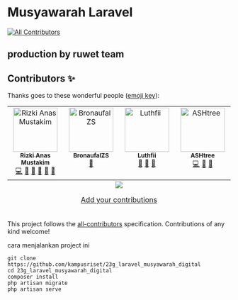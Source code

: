 
# Musyawarah Laravel

<!-- ALL-CONTRIBUTORS-BADGE:START - Do not remove or modify this section -->

[![All Contributors](https://img.shields.io/badge/all_contributors-4-orange.svg?style=flat-square)](#contributors-)

<!-- ALL-CONTRIBUTORS-BADGE:END -->

## production by ruwet team

  
  

## Contributors ✨

  

Thanks goes to these wonderful people ([emoji key](https://allcontributors.org/docs/en/emoji-key)):

  

<!-- ALL-CONTRIBUTORS-LIST:START - Do not remove or modify this section -->

<!-- prettier-ignore-start -->

<!-- markdownlint-disable -->

<table>

<tbody>

<tr>

<td  align="center"  valign="top"  width="14.28%"><a  href="https://github.com/RvXRN"><img  src="https://avatars.githubusercontent.com/u/112039501?v=4?s=100"  width="100px;"  alt="Rizki Anas Mustakim"/><br  /><sub><b>Rizki Anas Mustakim</b></sub></a><br  /><a  href="https://github.com/RvXRn/tugas-musyawarah-laravel/commits?author=RvXRN"  title="Code">💻</a>  <a  href="https://github.com/RvXRn/tugas-musyawarah-laravel/commits?author=RvXRN"  title="Documentation">📖</a>  <a  href="#ideas-RvXRN"  title="Ideas, Planning, & Feedback">🤔</a>  <a  href="#maintenance-RvXRN"  title="Maintenance">🚧</a>  <a  href="#projectManagement-RvXRN"  title="Project Management">📆</a>  <a  href="https://github.com/RvXRn/tugas-musyawarah-laravel/pulls?q=is%3Apr+reviewed-by%3ARvXRN"  title="Reviewed Pull Requests">👀</a></td>

<td  align="center"  valign="top"  width="14.28%"><a  href="https://github.com/KangNaufal458"><img  src="https://avatars.githubusercontent.com/u/188632313?v=4?s=100"  width="100px;"  alt="BronaufalZS"/><br  /><sub><b>BronaufalZS</b></sub></a><br  /><a  href="#design-KangNaufal458"  title="Design">🎨</a></td>

<td  align="center"  valign="top"  width="14.28%"><a  href="https://github.com/LuthfiiSW"><img  src="https://avatars.githubusercontent.com/u/223989838?v=4?s=100"  width="100px;"  alt="Luthfii"/><br  /><sub><b>Luthfii</b></sub></a><br  /><a  href="#design-LuthfiiSW"  title="Design">🎨</a>  <a  href="#maintenance-LuthfiiSW"  title="Maintenance">🚧</a>  <a  href="#talk-LuthfiiSW"  title="Talks">📢</a></td>

<td  align="center"  valign="top"  width="14.28%"><a  href="https://github.com/SafiraLeviathan"><img  src="https://avatars.githubusercontent.com/u/51218928?v=4?s=100"  width="100px;"  alt="ASHtree"/><br  /><sub><b>ASHtree</b></sub></a><br  /><a  href="https://github.com/RvXRn/tugas-musyawarah-laravel/commits?author=SafiraLeviathan"  title="Code">💻</a>  <a  href="#data-SafiraLeviathan"  title="Data">🔣</a>  <a  href="#ideas-SafiraLeviathan"  title="Ideas, Planning, & Feedback">🤔</a></td>

</tr>

</tbody>

<tfoot>

<tr>

<td  align="center"  size="13px"  colspan="7">

<img  src="https://raw.githubusercontent.com/all-contributors/all-contributors-cli/1b8533af435da9854653492b1327a23a4dbd0a10/assets/logo-small.svg">

<a  href="https://all-contributors.js.org/docs/en/bot/usage">Add your contributions</a>

</img>

</td>

</tr>

</tfoot>

</table>

  

<!-- markdownlint-restore -->

<!-- prettier-ignore-end -->

  

<!-- ALL-CONTRIBUTORS-LIST:END -->

  

This project follows the [all-contributors](https://github.com/all-contributors/all-contributors) specification. Contributions of any kind welcome!


cara menjalankan project ini
```
git clone https://github.com/kampusriset/23g_laravel_musyawarah_digital
cd 23g_laravel_musyawarah_digital
composer install
php artisan migrate
php artisan serve
```

